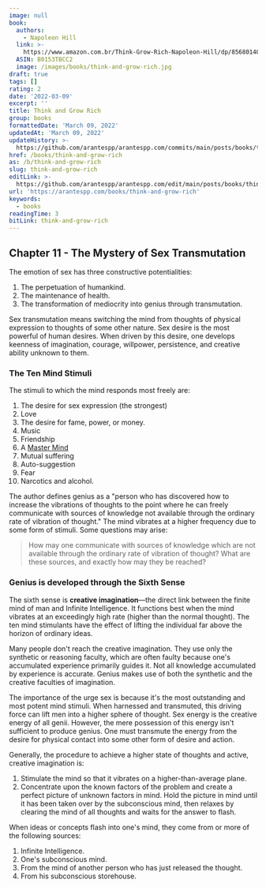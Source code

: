 ```yaml
---
image: null
book:
  authors:
    - Napoleon Hill
  link: >-
    https://www.amazon.com.br/Think-Grow-Rich-Napoleon-Hill/dp/8568014062/
  ASIN: B0153TBCC2
  image: /images/books/think-and-grow-rich.jpg
draft: true
tags: []
rating: 2
date: '2022-03-09'
excerpt: ''
title: Think and Grow Rich
group: books
formattedDate: 'March 09, 2022'
updatedAt: 'March 09, 2022'
updateHistory: >-
  https://github.com/arantespp/arantespp.com/commits/main/posts/books/think-and-grow-rich.md
href: /books/think-and-grow-rich
as: /b/think-and-grow-rich
slug: think-and-grow-rich
editLink: >-
  https://github.com/arantespp/arantespp.com/edit/main/posts/books/think-and-grow-rich.md
url: 'https://arantespp.com/books/think-and-grow-rich'
keywords:
  - books
readingTime: 3
bitLink: think-and-grow-rich
---
```


## Chapter 11 - The Mystery of Sex Transmutation

The emotion of sex has three constructive potentialities:

1. The perpetuation of humankind.
1. The maintenance of health.
1. The transformation of mediocrity into genius through transmutation.

Sex transmutation means switching the mind from thoughts of physical expression to thoughts of some other nature. Sex desire is the most powerful of human desires. When driven by this desire, one develops keenness of imagination, courage, willpower, persistence, and creative ability unknown to them.

### The Ten Mind Stimuli

The stimuli to which the mind responds most freely are:

1. The desire for sex expression (the strongest)
2. Love
3. The desire for fame, power, or money.
4. Music
5. Friendship
6. A [Master Mind](/z/mastermind)
7. Mutual suffering
8. Auto-suggestion
9. Fear
10. Narcotics and alcohol.

The author defines genius as a "person who has discovered how to increase the vibrations of thoughts to the point where he can freely communicate with sources of knowledge not available through the ordinary rate of vibration of thought." The mind vibrates at a higher frequency due to some form of stimuli. Some questions may arise:

> How may one communicate with sources of knowledge which are not available through the ordinary rate of vibration of thought? What are these sources, and exactly how may they be reached?

### Genius is developed through the Sixth Sense

The sixth sense is **creative imagination**—the direct link between the finite mind of man and Infinite Intelligence. It functions best when the mind vibrates at an exceedingly high rate (higher than the normal thought). The ten mind stimulants have the effect of lifting the individual far above the horizon of ordinary ideas.

Many people don't reach the creative imagination. They use only the synthetic or reasoning faculty, which are often faulty because one's accumulated experience primarily guides it. Not all knowledge accumulated by experience is accurate. Genius makes use of both the synthetic and the creative faculties of imagination.

The importance of the urge sex is because it's the most outstanding and most potent mind stimuli. When harnessed and transmuted, this driving force can lift men into a higher sphere of thought. Sex energy is the creative energy of all genii. However, the mere possession of this energy isn't sufficient to produce genius. One must transmute the energy from the desire for physical contact into some other form of desire and action.

Generally, the procedure to achieve a higher state of thoughts and active, creative imagination is:

1. Stimulate the mind so that it vibrates on a higher-than-average plane.
2. Concentrate upon the known factors of the problem and create a perfect picture of unknown factors in mind. Hold the picture in mind until it has been taken over by the subconscious mind, then relaxes by clearing the mind of all thoughts and waits for the answer to flash.

When ideas or concepts flash into one's mind, they come from or more of the following sources:

1. Infinite Intelligence.
2. One's subconscious mind.
3. From the mind of another person who has just released the thought.
4. From his subconscious storehouse.
